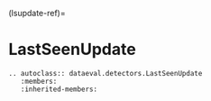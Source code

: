 (lsupdate-ref)=
# LastSeenUpdate

```{eval-rst}
.. autoclass:: dataeval.detectors.LastSeenUpdate
   :members:
   :inherited-members:
```
